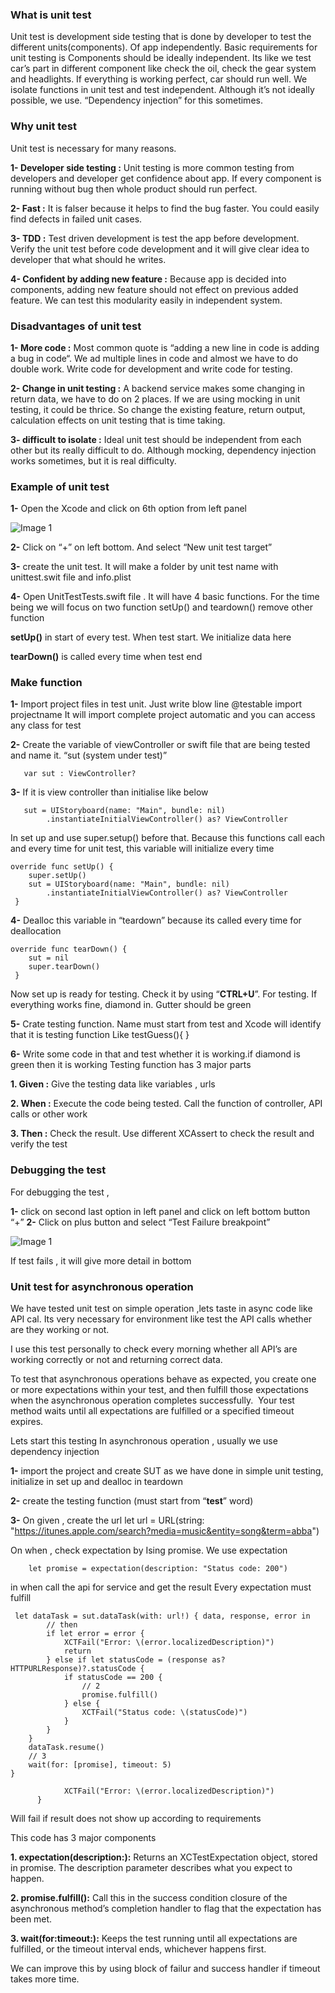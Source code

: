 ### What is unit test

Unit test is development side testing that is done by developer to test the different units(components). Of app independently. 
Basic requirements for unit testing is Components should be ideally independent. Its like we test car’s part in different component like check the oil, check the gear system and headlights. If everything is working perfect, car should run well.
 We isolate functions in unit test and test independent.  Although it’s not ideally possible, we use. “Dependency injection” for this sometimes.

### Why unit test

Unit test is necessary for many reasons. 

   **1- Developer side testing :**
Unit testing is more common testing from developers and developer get confidence about app. If every component is running without bug then whole  product should run perfect.

  **2- Fast :**  It is falser because it helps to find the bug faster. You could easily find defects in failed unit cases.
  
  **3- TDD :**  Test driven development is test the app before development.  Verify the unit test before code development and it will give clear idea to developer that what should he writes. 
   
  **4- Confident by adding new feature :**  Because app is decided into components, adding new feature should not effect on previous added feature. We can test this modularity easily in independent system.


### Disadvantages of unit test


**1- More code :** Most common quote is “adding a new line in code is adding a bug in code“. We ad multiple lines in code and almost we have to do double work. Write code for development and write code for testing. 

 **2- Change in unit testing :** A backend service  makes some changing in return data, we have to do on 2 places. If we are using mocking in unit testing, it could be thrice. So change the existing feature, return output, calculation effects on unit testing that is time taking. 
 
**3- difficult to isolate :** Ideal unit test should be independent from each other but its really difficult to do. Although mocking, dependency injection works sometimes, but it is real difficulty.


### Example of unit test

**1-** Open the Xcode and click on 6th option from left panel 

![Image 1](https://res.cloudinary.com/dlikzl3m2/image/upload/v1568915466/unittest/image_1.png)

 
**2-** Click on “+” on left  bottom. And select “New unit test target”

**3-** create the unit test. It will make a folder by unit test name with unittest.swit file  and info.plist

**4-** Open UnitTestTests.swift file . It will have 4 basic functions. For the time being we will focus on two function
setUp() and teardown() remove other function

**setUp()** in start of every test. When test start. We initialize data here

**tearDown()** is called every time when test end




### Make function 

**1-** Import project files in test unit. Just write blow line
@testable import projectname
It will import complete project automatic and you can access any class for test

**2-** Create the variable of viewController or swift file that are being tested and name it. “sut (system under test)”

       var sut : ViewController?
    
**3-** If it is view controller than initialise like below

       sut = UIStoryboard(name: "Main", bundle: nil)
            .instantiateInitialViewController() as? ViewController
            
In set up and use super.setup() before that. Because this functions call each and every time for unit test,  this variable will initialize every time

    override func setUp() {
        super.setUp()
        sut = UIStoryboard(name: "Main", bundle: nil)
            .instantiateInitialViewController() as? ViewController
     }

**4-**  Dealloc this variable in “teardown” because its called every time for deallocation

    override func tearDown() {
        sut = nil
        super.tearDown()
     }

Now set up is ready for testing. Check it by using “**CTRL+U**”. For testing. If everything works fine, diamond in. Gutter should be green

**5-** Crate testing function. Name must start from test and Xcode will  identify that it is testing function
Like testGuess(){
}

**6-** Write some code in that and test whether it is working.if diamond is green then it is working
Testing function has 3 major parts

**1. Given :** Give the testing data like variables , urls 

**2.  When :** Execute the code being tested. Call the function of controller, API calls or other work

**3. Then :**  Check the result. Use different XCAssert to check the result and verify the test

         

### Debugging the test

  For debugging the test , 
  
**1-** click on second last option in left panel and click on left bottom button “+”
**2-** Click on plus button and select “Test Failure breakpoint”

![Image 1](https://res.cloudinary.com/dlikzl3m2/image/upload/v1568915466/unittest/image_2.png)

If test fails , it will give more detail in  bottom



### Unit test for asynchronous  operation

We have tested unit test on simple operation ,lets taste in async code like API cal. Its  very necessary for  environment like test the API calls whether are they working or not.

I use this test personally to check every morning whether all API’s are working correctly or not and returning  correct data.

To test that asynchronous operations behave as expected, you create one or more expectations within your test, and then fulfill those expectations when the asynchronous operation completes successfully. 
Your test method waits until all expectations are fulfilled or a specified timeout expires.

 Lets start this testing
In asynchronous operation , usually we use dependency injection

**1-** import the project and create SUT as we have done in simple 
unit testing, initialize in set up and dealloc in teardown

**2-** create the testing function (must start from “**test**” word)

**3-** On given , create the url 
 let url =
            URL(string: "https://itunes.apple.com/search?media=music&entity=song&term=abba")

On when , check expectation by Ising promise. We use expectation

        let promise = expectation(description: "Status code: 200")

in when call the api for service and get the result
Every expectation must fulfill

     let dataTask = sut.dataTask(with: url!) { data, response, error in
            // then
            if let error = error {
                XCTFail("Error: \(error.localizedDescription)")
                return
            } else if let statusCode = (response as? HTTPURLResponse)?.statusCode {
                if statusCode == 200 {
                    // 2
                    promise.fulfill()
                } else {
                    XCTFail("Status code: \(statusCode)")
                }
            }
        }
        dataTask.resume()
        // 3
        wait(for: [promise], timeout: 5)
    }

                XCTFail("Error: \(error.localizedDescription)")
          }
 Will fail if result does not show up according to requirements

This code has 3 major components

**1. expectation(description:):** Returns an XCTestExpectation object, stored in promise. The description parameter describes what you expect to happen.

**2. promise.fulfill():** Call this in the success condition closure of the asynchronous method’s completion handler to flag that the expectation has been met.

**3. wait(for:timeout:):** Keeps the test running until all expectations are fulfilled, or the timeout interval ends, whichever happens first.





We can improve this by using block of failur and success handler if timeout takes more time. 

 



 
